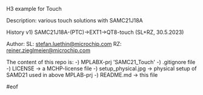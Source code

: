 H3 example for Touch

Description: various touch solutions with SAMC21J18A

History
 v1) SAMC21J18A-(PTC)->EXT1->QT8-touch (SL+RZ, 30.5.2023)

Author: 
	SL: stefan.luethin@microchip.com
	RZ: reiner.zieglmeier@microchip.com

The content of this repo is:
 -) MPLABX-prj 'SAMC21_Touch'
 -) .gitignore file
 -) LICENSE     -> a MCHP-license file
 -) setup_physical.jpg -> physical setup of SAMD21 used in above MPLAB-prj
 -) README.md   -> this file


#eof